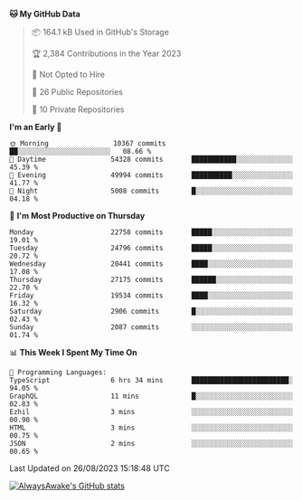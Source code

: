 <!--START_SECTION:waka-->
**🐱 My GitHub Data** 

> 📦 164.1 kB Used in GitHub's Storage 
 > 
> 🏆 2,384 Contributions in the Year 2023
 > 
> 🚫 Not Opted to Hire
 > 
> 📜 26 Public Repositories 
 > 
> 🔑 10 Private Repositories 
 > 
**I'm an Early 🐤** 

```text
🌞 Morning                10367 commits       ██░░░░░░░░░░░░░░░░░░░░░░░   08.66 % 
🌆 Daytime                54328 commits       ███████████░░░░░░░░░░░░░░   45.39 % 
🌃 Evening                49994 commits       ██████████░░░░░░░░░░░░░░░   41.77 % 
🌙 Night                  5008 commits        █░░░░░░░░░░░░░░░░░░░░░░░░   04.18 % 
```
📅 **I'm Most Productive on Thursday** 

```text
Monday                   22758 commits       █████░░░░░░░░░░░░░░░░░░░░   19.01 % 
Tuesday                  24796 commits       █████░░░░░░░░░░░░░░░░░░░░   20.72 % 
Wednesday                20441 commits       ████░░░░░░░░░░░░░░░░░░░░░   17.08 % 
Thursday                 27175 commits       ██████░░░░░░░░░░░░░░░░░░░   22.70 % 
Friday                   19534 commits       ████░░░░░░░░░░░░░░░░░░░░░   16.32 % 
Saturday                 2906 commits        █░░░░░░░░░░░░░░░░░░░░░░░░   02.43 % 
Sunday                   2087 commits        ░░░░░░░░░░░░░░░░░░░░░░░░░   01.74 % 
```


📊 **This Week I Spent My Time On** 

```text
💬 Programming Languages: 
TypeScript               6 hrs 34 mins       ████████████████████████░   94.05 % 
GraphQL                  11 mins             █░░░░░░░░░░░░░░░░░░░░░░░░   02.83 % 
Ezhil                    3 mins              ░░░░░░░░░░░░░░░░░░░░░░░░░   00.90 % 
HTML                     3 mins              ░░░░░░░░░░░░░░░░░░░░░░░░░   00.75 % 
JSON                     2 mins              ░░░░░░░░░░░░░░░░░░░░░░░░░   00.65 % 
```


 Last Updated on 26/08/2023 15:18:48 UTC
<!--END_SECTION:waka-->

[![AlwaysAwake's GitHub stats](https://github-readme-stats.vercel.app/api?username=AlwaysAwake&show_icons=true&theme=github_dark&count_private=true)](https://github.com/AlwaysAwake/AlwaysAwake)
